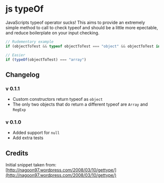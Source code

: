# js typeOf

JavaScripts typeof operator sucks! This aims to provide an extremely simple method to call to check typeof and should be a little more epectable, and reduce boilerplate on your input checking. 

```js
// Rudementary example
if (objectToTest && typeof objectToTest === "object" && objectToTest instanceof Array)

// Easier
if (typeOf(objectToTest) === "array")
```

## Changelog

### v 0.1.1

* Custom constructors return typeof as `object`
* The only two objects that do return a different typeof are `Array` and `RegExp`

### v 0.1.0

* Added support for `null`
* Add extra tests

## Credits

Initial snippet taken from: [http://nagoon97.wordpress.com/2008/03/10/gettype/](http://nagoon97.wordpress.com/2008/03/10/gettype/)